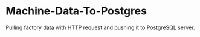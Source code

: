# Machine-Data-To-Postgres
Pulling factory data with HTTP request and pushing it to PostgreSQL server.
